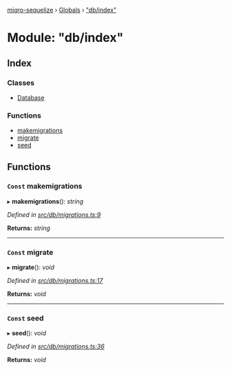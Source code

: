 [miqro-sequelize](../README.md) › [Globals](../globals.md) › ["db/index"](_db_index_.md)

# Module: "db/index"

## Index

### Classes

* [Database](../classes/_db_index_.database.md)

### Functions

* [makemigrations](_db_index_.md#const-makemigrations)
* [migrate](_db_index_.md#const-migrate)
* [seed](_db_index_.md#const-seed)

## Functions

### `Const` makemigrations

▸ **makemigrations**(): *string*

*Defined in [src/db/migrations.ts:9](https://github.com/claukers/miqro-sequelize/blob/8846d04/src/db/migrations.ts#L9)*

**Returns:** *string*

___

### `Const` migrate

▸ **migrate**(): *void*

*Defined in [src/db/migrations.ts:17](https://github.com/claukers/miqro-sequelize/blob/8846d04/src/db/migrations.ts#L17)*

**Returns:** *void*

___

### `Const` seed

▸ **seed**(): *void*

*Defined in [src/db/migrations.ts:36](https://github.com/claukers/miqro-sequelize/blob/8846d04/src/db/migrations.ts#L36)*

**Returns:** *void*
